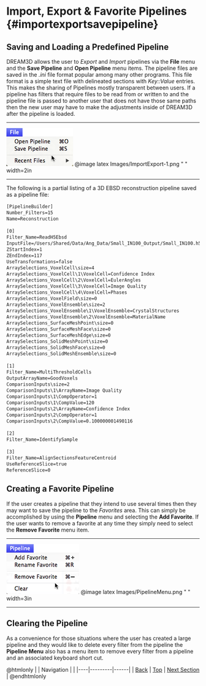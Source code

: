 Import, Export & Favorite Pipelines {#importexportsavepipeline}
=========

## Saving and Loading a Predefined Pipeline
DREAM3D allows the user to _Export_ and _Import_ pipelines via the **File** menu and the **Save Pipeline** and **Open Pipeline** menu items. The pipeline files are saved in the _.ini_ file format popular among many other programs. This file format is a simple text file with delineated sections with _Key::Value_ entries. This makes the sharing of Pipelines mostly transparent between users. If a pipeline has filters that require files to be read from or written to and the pipeline file is passed to another user that does not have those same paths then the new user may have to make the adjustments inside of DREAM3D after the pipeline is loaded.

-------

![Figure 1: File Menu](Images/ImportExport-1.png)
@image latex Images/ImportExport-1.png " " width=2in

-------

The following is a partial listing of a 3D EBSD reconstruction pipeline saved as a pipeline file:

	[PipelineBuilder]
	Number_Filters=15
	Name=Reconstruction
	
	[0]
	Filter_Name=ReadH5Ebsd
	InputFile=/Users/Shared/Data/Ang_Data/Small_IN100_Output/Small_IN100.h5ebsd
	ZStartIndex=1
	ZEndIndex=117
	UseTransformations=false
	ArraySelections_VoxelCell\size=4
	ArraySelections_VoxelCell\1\VoxelCell=Confidence Index
	ArraySelections_VoxelCell\2\VoxelCell=EulerAngles
	ArraySelections_VoxelCell\3\VoxelCell=Image Quality
	ArraySelections_VoxelCell\4\VoxelCell=Phases
	ArraySelections_VoxelField\size=0
	ArraySelections_VoxelEnsemble\size=2
	ArraySelections_VoxelEnsemble\1\VoxelEnsemble=CrystalStructures
	ArraySelections_VoxelEnsemble\2\VoxelEnsemble=MaterialName
	ArraySelections_SurfaceMeshPoint\size=0
	ArraySelections_SurfaceMeshFace\size=0
	ArraySelections_SurfaceMeshEdge\size=0
	ArraySelections_SolidMeshPoint\size=0
	ArraySelections_SolidMeshFace\size=0
	ArraySelections_SolidMeshEnsemble\size=0
	
	[1]
	Filter_Name=MultiThresholdCells
	OutputArrayName=GoodVoxels
	ComparisonInputs\size=2
	ComparisonInputs\1\ArrayName=Image Quality
	ComparisonInputs\1\CompOperator=1
	ComparisonInputs\1\CompValue=120
	ComparisonInputs\2\ArrayName=Confidence Index
	ComparisonInputs\2\CompOperator=1
	ComparisonInputs\2\CompValue=0.100000001490116
	
	[2]
	Filter_Name=IdentifySample
	
	[3]
	Filter_Name=AlignSectionsFeatureCentroid
	UseReferenceSlice=true
	ReferenceSlice=0


## Creating a Favorite Pipeline ##

If the user creates a pipeline that they intend to use several times then they may want to save the pipeline to the _Favorites_ area. This can simply be accomplished by using the **Pipeline** menu and selecting the **Add Favorite**. If the user wants to remove a favorite at any time they simply need to select the **Remove Favorite** menu item.

--------------

![Pipeline Menu](Images/PipelineMenu.png)
@image latex Images/PipelineMenu.png " " width=3in

--------------

## Clearing the Pipeline ##

As a convenience for those situations where the user has created a large pipeline and they would like to delete every filter from the pipeline the **Pipeline Menu** also has a menu item to remove every filter from a pipeline and an associated keyboard short cut.


@htmlonly
|   | Navigation |    |
|----|---------|------|
| [Back](creatingpipeline.html) | [Top](usermanual.html) | [Next Section](statsgenerator.html) |
@endhtmlonly